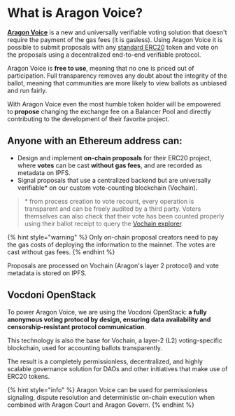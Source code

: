 # What is Aragon Voice?

[**Aragon Voice**](https://voice.aragon.org) is a new and universally verifiable voting solution that doesn't require the payment of the gas fees (it is gasless). Using Aragon Voice it is possible to submit proposals with any [standard ERC20](https://ethereum.org/en/developers/docs/standards/tokens/erc-20/) token and vote on the proposals using a decentralized end-to-end verifiable protocol.

Aragon Voice is **free to use**, meaning that no one is priced out of participation. Full transparency removes any doubt about the integrity of the ballot, meaning that communities are more likely to view ballots as unbiased and run fairly.

With Aragon Voice even the most humble token holder will be empowered to **propose** changing the exchange fee on a Balancer Pool and directly contributing to the development of their favorite project.

## Anyone with an Ethereum address can:

* Design and implement **on-chain proposals** for their ERC20 project, where **votes** can be cast **without gas fees**, and are recorded as metadata on IPFS.
* Signal proposals that use a centralized backend but are universally verifiable\* on our custom vote-counting blockchain (Vochain).

> \* from process creation to vote recount, every operation is transparent and can be freely audited by a third party. Voters themselves can also check that their vote has been counted properly using their ballot receipt to query the [Vochain explorer](https://explorer.vote).

{% hint style="warning" %}
Only on-chain proposal creators need to pay the gas costs of deploying the information to the mainnet. The votes are cast without gas fees.
{% endhint %}

Proposals are processed on Vochain (Aragon's layer 2 protocol) and vote metadata is stored on IPFS.

## **Vocdoni OpenStack**

To power Aragon Voice, we are using the Vocdoni OpenStack: **a fully anonymous voting protocol by design, ensuring data availability and censorship-resistant protocol communication**.

This technology is also the base for Vochain, a layer-2 (L2) voting-specific blockchain, used for accounting ballots transparently.

The result is a completely permissionless, decentralized, and highly scalable governance solution for DAOs and other initiatives that make use of ERC20 tokens.

{% hint style="info" %}
Aragon Voice can be used for permissionless signaling, dispute resolution and deterministic on-chain execution when combined with Aragon Court and Aragon Govern.
{% endhint %}
